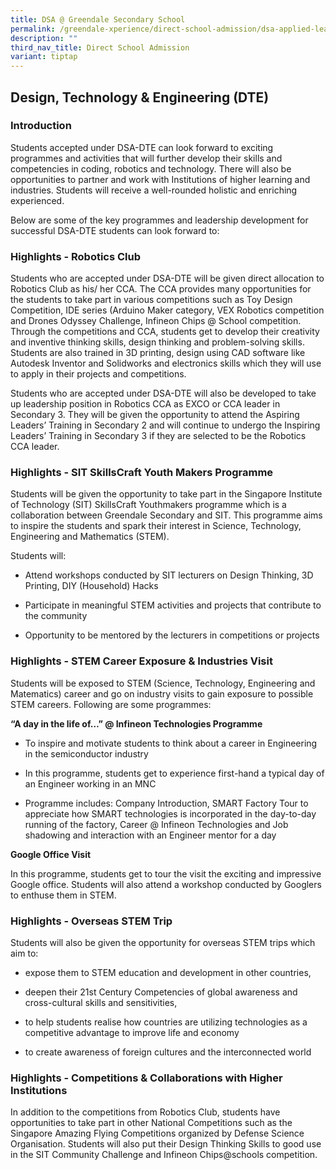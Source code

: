 ```yaml
---
title: DSA @ Greendale Secondary School
permalink: /greendale-xperience/direct-school-admission/dsa-applied-learning-programme/
description: ""
third_nav_title: Direct School Admission
variant: tiptap
---
```

<h2>Design, Technology &amp; Engineering (DTE)</h2>
<h3>Introduction</h3>
<p>Students accepted under DSA-DTE can look forward to exciting programmes
and activities that will further develop their skills and competencies
in coding, robotics and technology. There will also be opportunities to
partner and work with Institutions of higher learning and industries. Students
will receive a well-rounded holistic and enriching experienced.</p>
<p>Below are some of the key programmes and leadership development for successful
DSA-DTE students can look forward to:</p>
<h3>Highlights - <strong>Robotics Club</strong></h3>
<p>Students who are accepted under DSA-DTE will be given direct allocation
to Robotics Club as his/ her CCA. The CCA provides many opportunities for
the students to take part in various competitions such as Toy Design Competition,
IDE series (Arduino Maker category, VEX Robotics competition and Drones
Odyssey Challenge, Infineon Chips @ School competition. Through the competitions
and CCA, students get to develop their creativity and inventive thinking
skills, design thinking and problem-solving skills. Students are also trained
in 3D printing, design using CAD software like Autodesk Inventor and Solidworks
and electronics skills which they will use to apply in their projects and
competitions.</p>
<p>Students who are accepted under DSA-DTE will also be developed to take
up leadership position in Robotics CCA as EXCO or CCA leader in Secondary
3. They will be given the opportunity to attend the Aspiring Leaders’ Training
in Secondary 2 and will continue to undergo the Inspiring Leaders’ Training
in Secondary 3 if they are selected to be the Robotics CCA leader.</p>
<h3>Highlights - <strong>SIT SkillsCraft Youth Makers Programme</strong></h3>
<p>Students will be given the opportunity to take part in the Singapore Institute
of Technology (SIT) SkillsCraft Youthmakers programme which is a collaboration
between Greendale Secondary and SIT. This programme aims to inspire the
students and spark their interest in Science, Technology, Engineering and
Mathematics (STEM).</p>
<p>Students will:</p>
<ul data-tight="true" class="tight">
<li>
<p>Attend workshops conducted by SIT lecturers on Design Thinking, 3D Printing,
DIY (Household) Hacks</p>
</li>
<li>
<p>Participate in meaningful STEM activities and projects that contribute
to the community</p>
</li>
<li>
<p>Opportunity to be mentored by the lecturers in competitions or projects</p>
</li>
</ul>
<h3>Highlights - <strong>STEM Career Exposure &amp; Industries Visit</strong></h3>
<p>Students will be exposed to STEM (Science, Technology, Engineering and
Matematics) career and go on industry visits to gain exposure to possible
STEM careers. Following are some programmes:</p>
<p><strong>“A day in the life of…” @ Infineon Technologies Programme</strong>
</p>
<ul data-tight="true" class="tight">
<li>
<p>To inspire and motivate students to think about a career in Engineering
in the semiconductor industry</p>
</li>
<li>
<p>In this programme, students get to experience first-hand a typical day
of an Engineer working in an MNC</p>
</li>
<li>
<p>Programme includes: Company Introduction, SMART Factory Tour to appreciate
how SMART technologies is incorporated in the day-to-day running of the
factory, Career @ Infineon Technologies and Job shadowing and interaction
with an Engineer mentor for a day</p>
</li>
</ul>
<p><strong>Google Office Visit</strong>
</p>
<p>In this programme, students get to tour the visit the exciting and impressive
Google office. Students will also attend a workshop conducted by Googlers
to enthuse them in STEM.</p>
<h3>Highlights - <strong>Overseas STEM Trip</strong></h3>
<p>Students will also be given the opportunity for overseas STEM trips which
aim to:</p>
<ul data-tight="true" class="tight">
<li>
<p>expose them to STEM education and development in other countries,</p>
</li>
<li>
<p>deepen their 21st&nbsp;Century Competencies of global awareness and cross-cultural
skills and sensitivities,</p>
</li>
<li>
<p>to help students realise how countries are utilizing technologies as a
competitive advantage to improve life and economy</p>
</li>
<li>
<p>to create awareness of foreign cultures and the interconnected world</p>
</li>
</ul>
<h3>Highlights - <strong>Competitions &amp; Collaborations with Higher Institutions</strong></h3>
<p>In addition to the competitions from Robotics Club, students have opportunities
to take part in other National Competitions such as the Singapore Amazing
Flying Competitions organized by Defense Science Organisation. Students
will also put their Design Thinking Skills to good use in the SIT Community
Challenge and Infineon Chips@schools competition.</p>